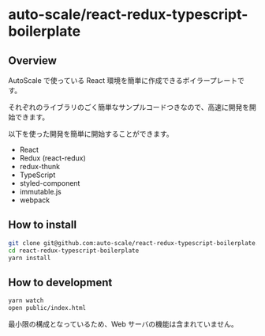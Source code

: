 auto-scale/react-redux-typescript-boilerplate
====

## Overview

AutoScale で使っている React 環境を簡単に作成できるボイラープレートです。

それぞれのライブラリのごく簡単なサンプルコードつきなので、高速に開発を開始できます。

以下を使った開発を簡単に開始することができます。

* React
* Redux (react-redux)
* redux-thunk
* TypeScript
* styled-component
* immutable.js
* webpack

## How to install

```sh
git clone git@github.com:auto-scale/react-redux-typescript-boilerplate.git
cd react-redux-typescript-boilerplate
yarn install
```

## How to development

```sh
yarn watch
open public/index.html
```

最小限の構成となっているため、Web サーバの機能は含まれていません。